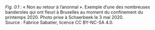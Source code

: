 *Fig. 0.1 :* « Non au retour à l’anormal ». Exemple d’une des nombreuses banderoles qui ont fleuri à Bruxelles au moment du confinement du printemps 2020. Photo prise à Schaerbeek le 3 mai 2020.  
Source : Fabrice Sabatier, licence CC BY-NC-SA 4.0.